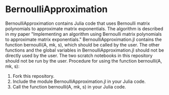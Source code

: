 # BernoulliApproximation
BernoulliApproximation contains Julia code that uses Bernoulli matrix polynomials to approximate matrix exponentials. The algorithm is described in my paper "Implementing an algorithm using Bernoulli matrix polynomials to approximate matrix exponentials."
BernoulliApproximation.jl contains the function bernoulli(A, mk, s), which should be called by the user.
The other functions and the global variables in BernoulliApproximation.jl should not be directly used by the user.
The two scratch notebooks in this repository should not be run by the user.
Procedure for using the function bernoulli(A, mk, s):
1. Fork this repository.
2. Include the module BernoulliApproximation.jl in your Julia code.
3. Call the function bernoulli(A, mk, s) in your Julia code.

